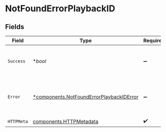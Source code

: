 # NotFoundErrorPlaybackID


## Fields

| Field                                                                                               | Type                                                                                                | Required                                                                                            | Description                                                                                         |
| --------------------------------------------------------------------------------------------------- | --------------------------------------------------------------------------------------------------- | --------------------------------------------------------------------------------------------------- | --------------------------------------------------------------------------------------------------- |
| `Success`                                                                                           | **bool*                                                                                             | :heavy_minus_sign:                                                                                  | Demonstrates whether the request is successful or not.                                              |
| `Error`                                                                                             | [*components.NotFoundErrorPlaybackIDError](../../models/components/notfounderrorplaybackiderror.md) | :heavy_minus_sign:                                                                                  | Displays details about the reasons behind the request's failure.                                    |
| `HTTPMeta`                                                                                          | [components.HTTPMetadata](../../models/components/httpmetadata.md)                                  | :heavy_check_mark:                                                                                  | N/A                                                                                                 |